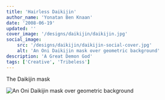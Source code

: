 ```yaml
---
title: 'Hairless Daikijin'
author_name: 'Yonatan Ben Knaan'
date: '2008-06-19'
updated: ''
cover_image: '/designs/daikijin/daikijin.jpg'
social_image: 
    src: '/designs/daikijin/daikijin-social-cover.jpg'
    alt: 'An Oni Daikijin mask over geometric background'
description: 'A Great Demon God'
tags: ['Creative', 'Tribeless']
---
```

The Daikijin mask

![An Oni Daikijin mask over geometric background](/designs/daikijin/daikijin.jpg)